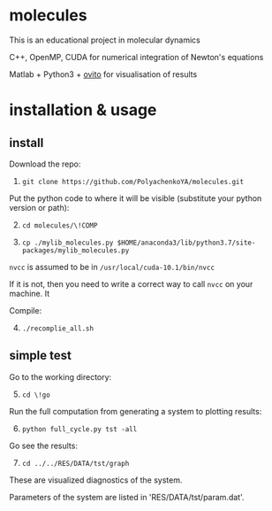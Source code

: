 # molecules
This is an educational project in molecular dynamics

C++, OpenMP, CUDA for numerical integration of Newton's equations

Matlab + Python3 + [ovito](https://ovito.org) for visualisation of results

# installation & usage

## install 
Download the repo:

1) `git clone https://github.com/PolyachenkoYA/molecules.git`

Put the python code to where it will be visible (substitute your python version or path):

2) `cd molecules/\!COMP`

3) `cp ./mylib_molecules.py $HOME/anaconda3/lib/python3.7/site-packages/mylib_molecules.py`

`nvcc` is assumed to be in `/usr/local/cuda-10.1/bin/nvcc`

If it is not, then you need to write a correct way to call `nvcc` on your machine. It 

Compile:

4) `./recomplie_all.sh`

## simple test
Go to the working directory:

5) `cd \!go`

Run the full computation from generating a system to plotting results:

6) `python full_cycle.py tst -all`

Go see the results:

7) `cd ../../RES/DATA/tst/graph`

These are visualized diagnostics of the system.

Parameters of the system are listed in 'RES/DATA/tst/param.dat'.
